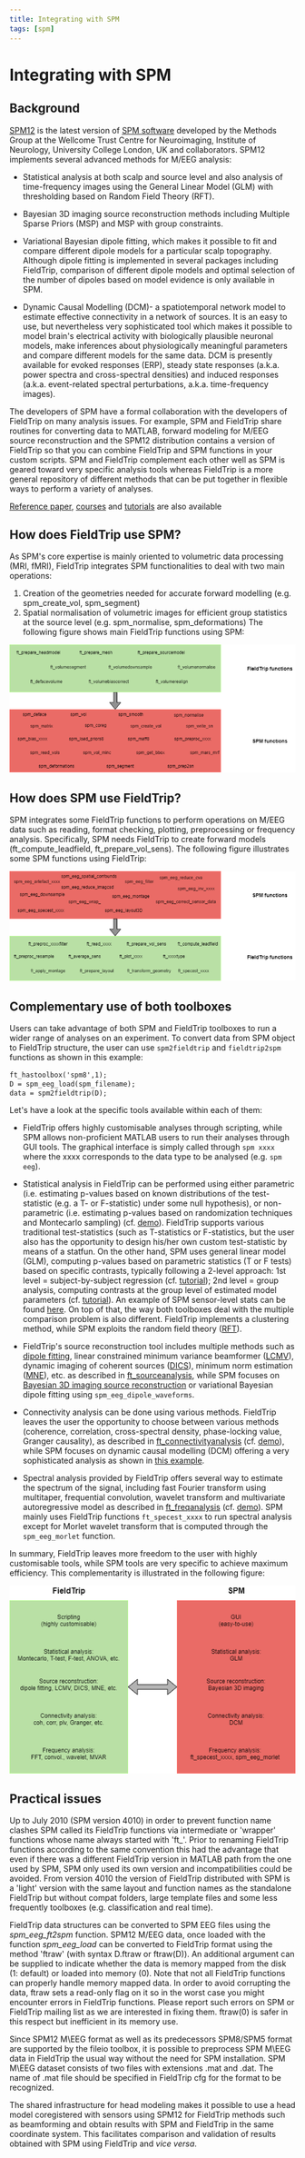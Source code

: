 ```yaml
---
title: Integrating with SPM
tags: [spm]
---
```


# Integrating with SPM

## Background

[SPM12](http://www.fil.ion.ucl.ac.uk/spm/software/spm8b/) is the latest version of [SPM software](http://www.fil.ion.ucl.ac.uk/spm/) developed by the Methods Group at the Wellcome Trust Centre for Neuroimaging, Institute of Neurology, University College London, UK and collaborators. SPM12 implements several advanced methods for M/EEG analysis:

- Statistical analysis at both scalp and source level and also analysis of time-frequency images using the General Linear Model (GLM) with thresholding based on Random Field Theory (RFT).

- Bayesian 3D imaging source reconstruction methods including Multiple Sparse Priors (MSP) and MSP with group constraints.

- Variational Bayesian dipole fitting, which makes it possible to fit and compare different dipole models for a particular scalp topography. Although dipole fitting is implemented in several packages including FieldTrip, comparison of different dipole models and optimal selection of the number of dipoles based on model evidence is only available in SPM.

- Dynamic Causal Modelling (DCM)- a spatiotemporal network model to estimate effective connectivity in a network of sources. It is an easy to use, but nevertheless very sophisticated tool which makes it possible to model brain's electrical activity with biologically plausible neuronal models, make inferences about physiologically meaningful parameters and compare different models for the same data. DCM is presently available for evoked responses (ERP), steady state responses (a.k.a. power spectra and cross-spectral densities) and induced responses (a.k.a. event-related spectral perturbations, a.k.a. time-frequency images).

The developers of SPM have a formal collaboration with the developers of FieldTrip on many analysis issues. For example, SPM and FieldTrip share routines for converting data to MATLAB, forward modeling for M/EEG source reconstruction and the SPM12 distribution contains a version of FieldTrip so that you can combine FieldTrip and SPM functions in your custom scripts. SPM and FieldTrip complement each other well as SPM is geared toward very specific analysis tools whereas FieldTrip is a more general repository of different methods that can be put together in flexible ways to perform a variety of analyses.

[Reference paper](https://www.hindawi.com/journals/cin/2011/852961/), [courses](https://www.fil.ion.ucl.ac.uk/spm/course/video/) and [tutorials](https://jsheunis.github.io/2018-06-28-spm12-matlab-scripting-tutorial-1/) are also available


## How does FieldTrip use SPM?

As SPM's core expertise is mainly oriented to volumetric data processing (MRI, fMRI), FieldTrip integrates SPM functionalities to deal with two main operations:
1. Creation of the geometries needed for accurate forward modelling (e.g. spm_create_vol, spm_segment)
2. Spatial normalisation of volumetric images for efficient group statistics at the source level (e.g. spm_normalise, spm_deformations)
The following figure shows main FieldTrip functions using SPM:

![How FieldTrip uses SPM](/assets/img/getting_started/spm/FieldTrip_uses_SPM.png)


## How does SPM use FieldTrip?

SPM integrates some FieldTrip functions to perform operations on M/EEG data such as reading, format checking, plotting, preprocessing or frequency analysis. Specifically, SPM needs FieldTrip to create forward models (ft_compute_leadfield, ft_prepare_vol_sens).
The following figure illustrates some SPM functions using FieldTrip:

![How SPM uses FieldTrip](/assets/img/getting_started/spm/SPM_uses_FieldTrip.png)


## Complementary use of both toolboxes

Users can take advantage of both SPM and FieldTrip toolboxes to run a wider range of analyses on an experiment. To convert data from SPM object to FieldTrip structure, the user can use ```spm2fieldtrip``` and ```fieldtrip2spm``` functions as shown in this example:
```
ft_hastoolbox('spm8',1);
D = spm_eeg_load(spm_filename);
data = spm2fieldtrip(D);
```

Let's have a look at the specific tools available within each of them:

- FieldTrip offers highly customisable analyses through scripting, while SPM allows non-proficient MATLAB users to run their analyses through GUI tools. The graphical interface is simply called through ```spm xxxx``` where the xxxx corresponds to the data type to be analysed (e.g. ```spm eeg```).

- Statistical analysis in FieldTrip can be performed using either parametric (i.e. estimating p-values based on known distributions of the test-statistic (e.g. a T- or F-statistic) under some null hypothesis), or non-parametric (i.e. estimating p-values based on randomization techniques and Montecarlo sampling) (cf. [demo](https://www.fieldtriptoolbox.org/workshop/meg-uk-2015/fieldtrip-stats-demo/)). FieldTrip supports various traditional test-statistics (such as T-statistics or F-statistics, but the user also has the opportunity to design his/her own custom test-statistic by means of a statfun. On the other hand, SPM uses general linear model (GLM), computing p-values based on parametric statistics (T or F tests) based on specific contrasts, typically following a 2-level approach: 1st level = subject-by-subject regression (cf. [tutorial](https://www.youtube.com/watch?v=KdB9F8cf0L0&list=PLx_IWc-RN82uKTWzgho2ARVGan8TNlb9d&index=12)); 2nd level = group analysis, computing contrasts at the group level of estimated model parameters (cf. [tutorial](https://www.youtube.com/watch?v=_7jzkV7oUXg&list=PLx_IWc-RN82uKTWzgho2ARVGan8TNlb9d&index=13)).  An example of SPM sensor-level stats can be found [here](https://www.fieldtriptoolbox.org/workshop/meg-uk-2015/spm_stats/).
On top of that, the way both toolboxes deal with the multiple comparison problem is also different. FieldTrip implements a clustering method, while SPM exploits the random field theory ([RFT](https://www.fil.ion.ucl.ac.uk/spm/doc/books/hbf2/pdfs/Ch14.pdf)).

- FieldTrip's source reconstruction tool includes multiple methods such as [dipole fitting](https://www.fieldtriptoolbox.org/workshop/natmeg/dipolefitting/), linear constrained minimum variance beamformer ([LCMV](https://www.fieldtriptoolbox.org/tutorial/beamformer_lcmv/)), dynamic imaging of coherent sources ([DICS](https://www.fieldtriptoolbox.org/tutorial/beamformer/)), minimum norm estimation ([MNE](https://www.fieldtriptoolbox.org/tutorial/minimumnormestimate/)), etc. as described in [ft_sourceanalysis](https://www.fieldtriptoolbox.org/reference/ft_sourceanalysis/), while SPM focuses on [Bayesian 3D imaging source reconstruction](https://www.fieldtriptoolbox.org/workshop/meg-uk-2015/spm_source/) or variational Bayesian dipole fitting using ```spm_eeg_dipole_waveforms```.

- Connectivity analysis can be done using various methods. FieldTrip leaves the user the opportunity to choose between various methods (coherence, correlation, cross-spectral density, phase-locking value, Granger causality), as described in [ft_connectivityanalysis](https://www.fieldtriptoolbox.org/reference/ft_connectivityanalysis/) (cf. [demo](https://www.fieldtriptoolbox.org/workshop/meg-uk-2015/fieldtrip-connectivity-demo/)), while SPM focuses on dynamic causal modelling (DCM) offering a very sophisticated analysis as shown in [this example](https://www.fieldtriptoolbox.org/workshop/meg-uk-2015/dcm_tutorial/).

- Spectral analysis provided by FieldTrip offers several way to estimate the spectrum of the signal, including fast Fourier transform using multitaper, frequential convolution, wavelet transform and multivariate autoregressive model as described in [ft_freqanalysis](https://www.fieldtriptoolbox.org/reference/ft_freqanalysis/) (cf. [demo](https://www.fieldtriptoolbox.org/workshop/oslo2019/timefrequency/)). SPM mainly uses FieldTrip functions ```ft_specest_xxxx``` to run spectral analysis except for Morlet wavelet transform that is computed through the ```spm_eeg_morlet``` function.

In summary, FieldTrip leaves more freedom to the user with highly customisable tools, while SPM tools are very specific to achieve maximum efficiency. This complementarity is illustrated in the following figure:

![FieldTrip-SPM complmentarity](/assets/img/getting_started/spm/FieldTrip_SPM_complement.png)

## Practical issues

Up to July 2010 (SPM version 4010) in order to prevent function name clashes SPM called its FieldTrip functions via intermediate or 'wrapper' functions whose name always started with 'ft\_'. Prior to renaming FieldTrip functions according to the same convention this had the advantage that even if there was a different FieldTrip version in MATLAB path from the one used by SPM, SPM only used its own version and incompatibilities could be avoided. From version 4010 the version of FieldTrip distributed with SPM is a 'light' version with the same layout and function names as the standalone FieldTrip but without compat folders, large template files and some less frequently toolboxes (e.g. classification and real time).

FieldTrip data structures can be converted to SPM EEG files using the _spm_eeg_ft2spm_ function. SPM12 M/EEG data, once loaded with the function _spm_eeg_load_ can be converted to FieldTrip format using the method 'ftraw' (with syntax D.ftraw or ftraw(D)). An additional argument can be supplied to indicate whether the data is memory mapped from the disk (1: default) or loaded into memory (0). Note that not all FieldTrip functions can properly handle memory mapped data. In order to avoid corrupting the data, ftraw sets a read-only flag on it so in the worst case you might encounter errors in FieldTrip functions. Please report such errors on SPM or FieldTrip mailing list as we are interested in fixing them. ftraw(0) is
safer in this respect but inefficient in its memory use.

Since SPM12 M\EEG format as well as its predecessors SPM8/SPM5 format are supported by the fileio toolbox, it is possible to preprocess SPM M\EEG data in FieldTrip the usual way without the need for SPM installation. SPM M\EEG dataset consists of two files with extensions .mat and .dat. The name of .mat file should be specified in FieldTrip cfg for the format to be recognized.

The shared infrastructure for head modeling makes it possible to use a head model coregistered with sensors using SPM12 for FieldTrip methods such as beamforming and obtain results with SPM and FieldTrip in the same coordinate system. This facilitates comparison and validation of results obtained with SPM using FieldTrip and _vice versa_.
